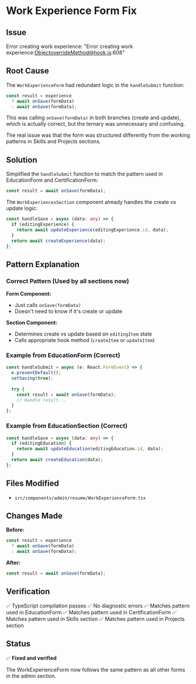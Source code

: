 # Work Experience Form Fix

## Issue

Error creating work experience: "Error creating work experience:ObjectoverrideMethod@hook.js:608"

## Root Cause

The `WorkExperienceForm` had redundant logic in the `handleSubmit` function:

```typescript
const result = experience
  ? await onSave(formData)
  : await onSave(formData);
```

This was calling `onSave(formData)` in both branches (create and update), which is actually correct, but the ternary was unnecessary and confusing.

The real issue was that the form was structured differently from the working patterns in Skills and Projects sections.

## Solution

Simplified the `handleSubmit` function to match the pattern used in EducationForm and CertificationForm:

```typescript
const result = await onSave(formData);
```

The `WorkExperiencesSection` component already handles the create vs update logic:

```typescript
const handleSave = async (data: any) => {
  if (editingExperience) {
    return await updateExperience(editingExperience.id, data);
  }
  return await createExperience(data);
};
```

## Pattern Explanation

### Correct Pattern (Used by all sections now)

**Form Component:**

- Just calls `onSave(formData)`
- Doesn't need to know if it's create or update

**Section Component:**

- Determines create vs update based on `editingItem` state
- Calls appropriate hook method (`createItem` or `updateItem`)

### Example from EducationForm (Correct)

```typescript
const handleSubmit = async (e: React.FormEvent) => {
  e.preventDefault();
  setSaving(true);
  
  try {
    const result = await onSave(formData);
    // Handle result...
  }
};
```

### Example from EducationSection (Correct)

```typescript
const handleSave = async (data: any) => {
  if (editingEducation) {
    return await updateEducation(editingEducation.id, data);
  }
  return await createEducation(data);
};
```

## Files Modified

- `src/components/admin/resume/WorkExperienceForm.tsx`

## Changes Made

**Before:**

```typescript
const result = experience
  ? await onSave(formData)
  : await onSave(formData);
```

**After:**

```typescript
const result = await onSave(formData);
```

## Verification

✅ TypeScript compilation passes
✅ No diagnostic errors
✅ Matches pattern used in EducationForm
✅ Matches pattern used in CertificationForm
✅ Matches pattern used in Skills section
✅ Matches pattern used in Projects section

## Status

✅ **Fixed and verified**

The WorkExperienceForm now follows the same pattern as all other forms in the admin section.
